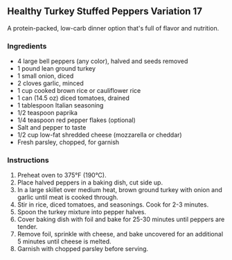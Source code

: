 ## Healthy Turkey Stuffed Peppers Variation 17

A protein-packed, low-carb dinner option that's full of flavor and nutrition.

### Ingredients

* 4 large bell peppers (any color), halved and seeds removed
* 1 pound lean ground turkey
* 1 small onion, diced
* 2 cloves garlic, minced
* 1 cup cooked brown rice or cauliflower rice
* 1 can (14.5 oz) diced tomatoes, drained
* 1 tablespoon Italian seasoning
* 1/2 teaspoon paprika
* 1/4 teaspoon red pepper flakes (optional)
* Salt and pepper to taste
* 1/2 cup low-fat shredded cheese (mozzarella or cheddar)
* Fresh parsley, chopped, for garnish

### Instructions

1. Preheat oven to 375°F (190°C).
2. Place halved peppers in a baking dish, cut side up.
3. In a large skillet over medium heat, brown ground turkey with onion and garlic until meat is cooked through.
4. Stir in rice, diced tomatoes, and seasonings. Cook for 2-3 minutes.
5. Spoon the turkey mixture into pepper halves.
6. Cover baking dish with foil and bake for 25-30 minutes until peppers are tender.
7. Remove foil, sprinkle with cheese, and bake uncovered for an additional 5 minutes until cheese is melted.
8. Garnish with chopped parsley before serving.